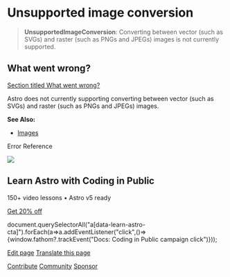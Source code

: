 Unsupported image conversion
============================

> **UnsupportedImageConversion**: Converting between vector (such as SVGs) and raster (such as PNGs and JPEGs) images is not currently supported.

What went wrong?
----------------

[Section titled What went wrong?](#what-went-wrong)

Astro does not currently supporting converting between vector (such as SVGs) and raster (such as PNGs and JPEGs) images.

**See Also:**

*   [Images](/en/guides/images/)

Error Reference

![](/_astro/CodingInPublic.DpaYu7Qd_5sx41.webp)

Learn Astro with **Coding in Public**
-------------------------------------

150+ video lessons • Astro v5 ready

[Get 20% off](https://learnastro.dev?code=ASTRO_PROMO)

document.querySelectorAll("a\[data-learn-astro-cta\]").forEach(a=>a.addEventListener("click",()=>{window.fathom?.trackEvent("Docs: Coding in Public campaign click")}));

[Edit page](https://github.com/withastro/astro/blob/main/packages/astro/src/core/errors/errors-data.ts) [Translate this page](https://contribute.docs.astro.build/guides/i18n/)

[Contribute](/en/contribute/) [Community](https://astro.build/chat) [Sponsor](https://opencollective.com/astrodotbuild)